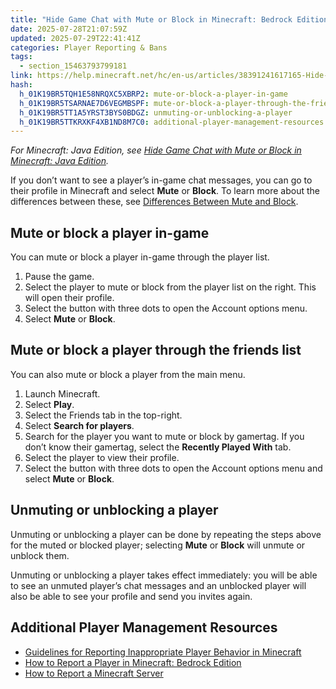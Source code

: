 ```yaml
---
title: "Hide Game Chat with Mute or Block in Minecraft: Bedrock Edition"
date: 2025-07-28T21:07:59Z
updated: 2025-07-29T22:41:41Z
categories: Player Reporting & Bans
tags:
  - section_15463793799181
link: https://help.minecraft.net/hc/en-us/articles/38391241617165-Hide-Game-Chat-with-Mute-or-Block-in-Minecraft-Bedrock-Edition
hash:
  h_01K19BR5TQH1E58NRQXC5XBRP2: mute-or-block-a-player-in-game
  h_01K19BR5TSARNAE7D6VEGMBSPF: mute-or-block-a-player-through-the-friends-list
  h_01K19BR5TT1A5YRST3BYS0BDGZ: unmuting-or-unblocking-a-player
  h_01K19BR5TTKRXKF4XB1ND8M7C0: additional-player-management-resources
---
```


*For Minecraft: Java Edition, see* [*Hide Game Chat with Mute or Block in Minecraft: Java Edition*](./Hide-Game-Chat-with-Mute-or-Block-in-Minecraft-Java-Edition.md)*.*

If you don’t want to see a player’s in-game chat messages, you can go to their profile in Minecraft and select **Mute** or **Block**. To learn more about the differences between these, see [Differences Between Mute and Block](./Differences-Between-Mute-and-Block.md).

## Mute or block a player in-game

You can mute or block a player in-game through the player list.

1.  Pause the game.
2.  Select the player to mute or block from the player list on the right. This will open their profile.
3.  Select the button with three dots to open the Account options menu.
4.  Select **Mute** or **Block**.

## Mute or block a player through the friends list

You can also mute or block a player from the main menu.

1.  Launch Minecraft.
2.  Select **Play**.
3.  Select the Friends tab in the top-right.
4.  Select **Search for players**.
5.  Search for the player you want to mute or block by gamertag. If you don’t know their gamertag, select the **Recently Played With** tab.
6.  Select the player to view their profile.
7.  Select the button with three dots to open the Account options menu and select **Mute** or **Block**.

## Unmuting or unblocking a player

Unmuting or unblocking a player can be done by repeating the steps above for the muted or blocked player; selecting **Mute** or **Block** will unmute or unblock them.

Unmuting or unblocking a player takes effect immediately: you will be able to see an unmuted player’s chat messages and an unblocked player will also be able to see your profile and send you invites again.

## Additional Player Management Resources

- [Guidelines for Reporting Inappropriate Player Behavior in Minecraft](./Guidelines-for-Reporting-Inappropriate-Player-Behavior-in-Minecraft.md)
- [How to Report a Player in Minecraft: Bedrock Edition](./Report-a-Player-in-Minecraft-Bedrock-Edition.md)
- [How to Report a Minecraft Server](./How-to-Report-a-Minecraft-Server.md)
